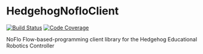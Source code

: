 # HedgehogNofloClient
[![Build Status](https://travis-ci.org/PRIArobotics/HedgehogNofloClient.svg?branch=master)](https://travis-ci.org/PRIArobotics/HedgehogNofloClient)
[![Code Coverage](https://coveralls.io/repos/github/PRIArobotics/HedgehogNofloClient/badge.svg?branch=master)](https://coveralls.io/github/PRIArobotics/HedgehogNofloClient?branch=master)

NoFlo Flow-based-programming client library for the Hedgehog Educational Robotics Controller

